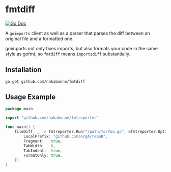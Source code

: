 # fmtdiff

[![Go Doc](https://img.shields.io/badge/godoc-reference-blue.svg?style=flat-square)](http://godoc.org/github.com/nakabonne/fmtdiff)

A `goimports` client as well as a parser that parses the diff between an original file and a formatted one.  

goimports not only fixes imports, but also formats your code in the same style as gofmt, so `fmtdiff` means `importsdiff` substantially.

## Installation

```
go get github.com/nakabonne/fmtdiff
```

## Usage Example

```go
package main	

import "github.com/nakabonne/fmtreporter"	

func main() {	
	fileDiff, _ := fmtreporter.Run("/path/to/foo.go", &fmtreporter.Options{	
		LocalPrefix: "github.com/orgA/repoB",	
		Fragment:   true,	
		TabWidth:   8,	
		TabIndent:  true,	
		FormatOnly: true,
	})	
}
```
